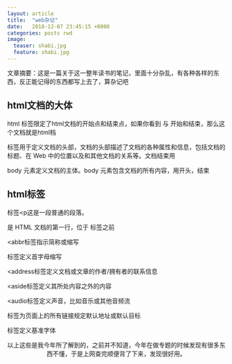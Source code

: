 ```yaml
---
layout: article
title:  "web杂记"
date:   2018-12-07 23:45:15 +0800
categories: posts rwd
image:
  teaser: shabi.jpg
  feature: shabi.jpg
--- 
```


 文章摘要：这是一篇关于这一整年读书的笔记，里面十分杂乱，有各种各样的东西，反正能记得的东西都写上去了，算杂记吧

## html文档的大体
html 标签限定了html文档的开始点和结束点，如果你看到 <html> 与 </html> 开始和结束，那么这个文档就是html档 
 <head> 标签用于定义文档的头部，文档的头部描述了文档的各种属性和信息，包括文档的标题、在 Web 中的位置以及和其他文档的关系等。文档结束用</head><p>
 
  body 元素定义文档的主体。body 元素包含文档的所有内容，用<body>开头，</body>结束

## html标签
标签<p这是一段普通的段落。
 <!DOCTYPE> 是 HTML 文档的第一行，位于 <html> 标签之前<p>
 <abbr标签指示简称或缩写<p>
 <acronym> 标签定义首字母缩写<p>
 <address标签定义文档或文章的作者/拥有者的联系信息
 <article 标签规定独立的自包含内容<p>
 
 <aside标签定义其所处内容之外的内容<p>
 <audio标签定义声音，比如音乐或其他音频流
 <base> 标签为页面上的所有链接规定默认地址或默认目标<p>
 
 <basefont> 标签定义基准字体<p>
 <br可插入一个简单的换行符<p>
 <details标签用于描述文档或文档某个部分的细节<p>
 <div 可定义文档中的分区或节<p>
 <footer标签定义文档或节的页脚<p>
 <header 标签定义文档的页眉<p>
 以上这些是我今年所了解到的，之前并不知道，今年在做专题的时候发现有很多东西不懂，于是上网查完顺便背了下来，发现很好用。
